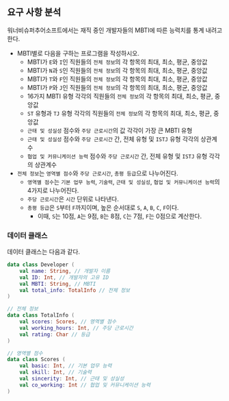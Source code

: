 ## 요구 사항 분석
워너비슈퍼추어소프트에서는 재직 중인 개발자들의 MBTI에 따른 능력치를 통계 내려고 한다.

* MBTI별로 다음을 구하는 프로그램을 작성하시오.
  * MBTI가 ```E```와 ```I```인 직원들의 ```전체 정보```의 각 항목의 최대, 최소, 평균, 중앙값
  * MBTI가 ```N```과 ```S```인 직원들의 ```전체 정보```의 각 항목의 최대, 최소, 평균, 중앙값
  * MBTI가 ```T```와 ```F```인 직원들의 ```전체 정보```의 각 항목의 최대, 최소, 평균, 중앙값
  * MBTI가 ```P```와 ```J```인 직원들의 ```전체 정보```의 각 항목의 최대, 최소, 평균, 중앙값
  * 16가지 MBTI 유형 각각의 직원들의 ```전체 정보```의 각 항목의 최대, 최소, 평균, 중앙값
  * ```ST``` 유형과 ```TJ``` 유형 각각의 직원들의 ```전체 정보```의 각 항목의 최대, 최소, 평균, 중앙값
  * ```근태 및 성실성``` 점수와 ```주당 근로시간```의 값 각각이 가장 큰 MBTI 유형
  * ```근태 및 성실성``` 점수와 ```주당 근로시간``` 간, 전체 유형 및 ```ISTJ``` 유형 각각의 상관계수
  * ```협업 및 커뮤니케이션 능력``` 점수와 ```주당 근로시간``` 간, 전체 유형 및 ```ISTJ``` 유형 각각의 상관계수
* ```전체 정보```는 ```영역별 점수```와 ```주당 근로시간```, ```총평 등급```으로 나누어진다.
  * ```영역별 점수```는 ```기본 업무 능력```, ```기술력```, ```근태 및 성실성```, ```협업 및 커뮤니케이션 능력```의 4가지로 나누어진다.
  * ```주당 근로시간```은 ```시간``` 단위로 나타낸다.
  * ```총평 등급```은 ```S```부터 ```F```까지이며, 높은 순서대로 ```S```, ```A```, ```B```, ```C```, ```F```이다.
    * 이때, ```S```는 10점, ```A```는 9점, ```B```는 8점, ```C```는 7점, ```F```는 0점으로 계산한다. 

### 데이터 클래스
데이터 클래스는 다음과 같다.

```kotlin
data class Developer (
    val name: String, // 개발자 이름
    val ID: Int, // 개발자의 고유 ID
    val MBTI: String, // MBTI
    val total_info: TotalInfo // 전체 정보
)

// 전체 정보
data class TotalInfo (
    val scores: Scores, // 영역별 점수
    val working_hours: Int, // 주당 근로시간
    val rating: Char // 등급
)

// 영역별 점수
data class Scores (
    val basic: Int, // 기본 업무 능력
    val skill: Int, // 기술력
    val sincerity: Int, // 근태 및 성실성
    val co_working: Int // 협업 및 커뮤니케이션 능력
)
```
